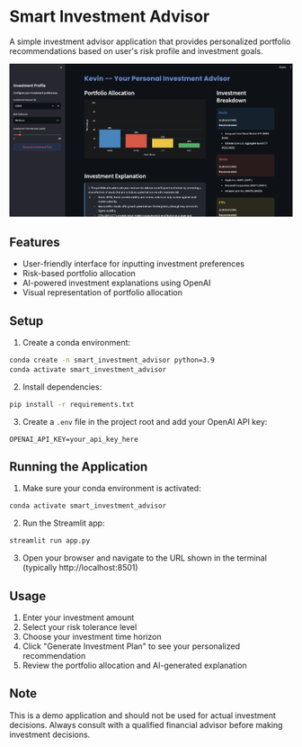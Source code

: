 # Smart Investment Advisor

A simple investment advisor application that provides personalized portfolio recommendations based on user's risk profile and investment goals.

![screenshot.png](screenshot.png)

## Features

- User-friendly interface for inputting investment preferences
- Risk-based portfolio allocation
- AI-powered investment explanations using OpenAI
- Visual representation of portfolio allocation

## Setup

1. Create a conda environment:
```bash
conda create -n smart_investment_advisor python=3.9
conda activate smart_investment_advisor
```

2. Install dependencies:
```bash
pip install -r requirements.txt
```

3. Create a `.env` file in the project root and add your OpenAI API key:
```
OPENAI_API_KEY=your_api_key_here
```

## Running the Application

1. Make sure your conda environment is activated:
```bash
conda activate smart_investment_advisor
```

2. Run the Streamlit app:
```bash
streamlit run app.py
```

3. Open your browser and navigate to the URL shown in the terminal (typically http://localhost:8501)

## Usage

1. Enter your investment amount
2. Select your risk tolerance level
3. Choose your investment time horizon
4. Click "Generate Investment Plan" to see your personalized recommendation
5. Review the portfolio allocation and AI-generated explanation

## Note

This is a demo application and should not be used for actual investment decisions. Always consult with a qualified financial advisor before making investment decisions. 
